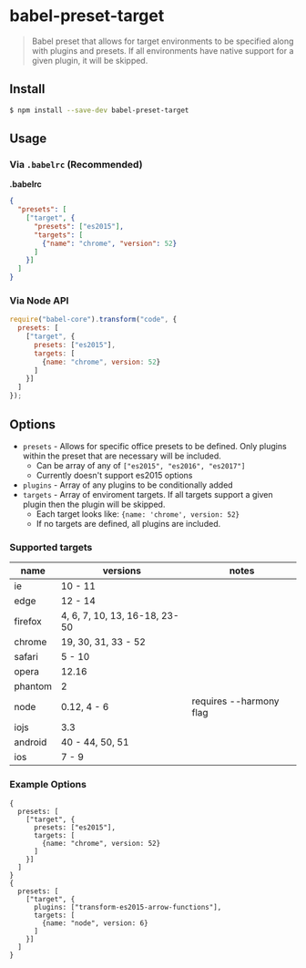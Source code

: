 # babel-preset-target

> Babel preset that allows for target environments to be specified along with plugins and presets. If all environments have native support for a given plugin, it will be skipped.

## Install

```sh
$ npm install --save-dev babel-preset-target
```

## Usage

### Via `.babelrc` (Recommended)

**.babelrc**

```json
{
  "presets": [
    ["target", {
      "presets": ["es2015"],
      "targets": [
        {"name": "chrome", "version": 52}
      ]
    }]
  ]
}
```

### Via Node API

```javascript
require("babel-core").transform("code", {
  presets: [
    ["target", {
      presets: ["es2015"],
      targets: [
        {name: "chrome", version: 52}
      ]
    }]
  ]
});
```

## Options

* `presets` - Allows for specific office presets to be defined. Only plugins within the preset that are necessary will be included.
  * Can be array of any of `["es2015", "es2016", "es2017"]`
  * Currently doesn't support es2015 options
* `plugins` - Array of any plugins to be conditionally added
* `targets` - Array of enviroment targets. If all targets support a given plugin then the plugin will be skipped.
  * Each target looks like: `{name: 'chrome', version: 52}`
  * If no targets are defined, all plugins are included.
  
### Supported targets
| name    | versions                      | notes |
| ------- | ----------------------------- | ------------------------ |
| ie      | 10 - 11                       |                          |
| edge    | 12 - 14                       |                          |
| firefox | 4, 6, 7, 10, 13, 16-18, 23-50 |                          |
| chrome  | 19, 30, 31, 33 - 52           |                          |
| safari  | 5 - 10                        |                          |
| opera   | 12.16                         |                          |
| phantom | 2                             |                          |
| node    | 0.12, 4 - 6                   | requires --harmony flag  |
| iojs    | 3.3                           |                          |
| android | 40 - 44, 50, 51               |                          |
| ios     | 7 - 9                         |                          |

### Example Options
```
{
  presets: [
    ["target", {
      presets: ["es2015"],
      targets: [
        {name: "chrome", version: 52}
      ]
    }]
  ]
}
{
  presets: [
    ["target", {
      plugins: ["transform-es2015-arrow-functions"],
      targets: [
        {name: "node", version: 6}
      ]
    }]
  ]
}
```
